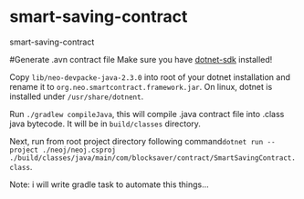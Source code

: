 # smart-saving-contract
smart-saving-contract


#Generate .avn contract file
Make sure you have [dotnet-sdk](https://www.microsoft.com/net/core) installed!

Copy `lib/neo-devpacke-java-2.3.0` into root of your dotnet installation and rename it to `org.neo.smartcontract.framework.jar`.
On linux, dotnet is installed under `/usr/share/dotnent`.

Run `./gradlew compileJava`, this will compile .java contract file into .class java bytecode.
It will be in `build/classes` directory. 

Next, run from root project directory following command`dotnet run --project ./neoj/neoj.csproj ./build/classes/java/main/com/blocksaver/contract/SmartSavingContract.class`.


Note: i will write gradle task to automate this things...